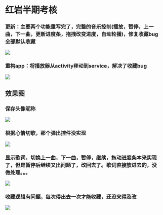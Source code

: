 # 红岩半期考核
### 更新：主要两个功能重写完了，完整的音乐控制(播放，暂停，上一曲，下一曲，更新进度条，拖拽改变进度，自动轮播)，修复收藏bug全部默认收藏
![](http://ww1.sinaimg.cn/thumbnail/006nwaiFly1g38ynlr2jbg30cv0o4e86.gif)
### 重构app：将播放器从activity移动到service，解决了收藏bug
![](http://ww1.sinaimg.cn/large/006nwaiFly1g38b3bmzfbj30jg0jg75w.jpg)
## 效果图
### 保存头像昵称
![](http://ww1.sinaimg.cn/large/006nwaiFly1g373cnweuzg30a00jux6p.gif)
### 根据心情切歌，那个弹出控件没实现
![](http://ww1.sinaimg.cn/large/006nwaiFly1g373kd1fjng30a00jue81.gif)
### 显示歌词，切换上一曲，下一曲，暂停，继续，拖动进度条本来实现了，但是暂停后继续又出问题了，改回去了。歌词直接放进去的，没做处理。。。
![](http://ww1.sinaimg.cn/large/006nwaiFly1g373m1mpdzg30a00jue7h.gif)
### 收藏逻辑有问题，每次得出去一次才能收藏，还没来得及改
![](http://ww1.sinaimg.cn/large/006nwaiFly1g373feiefog30a00jue81.gif)
